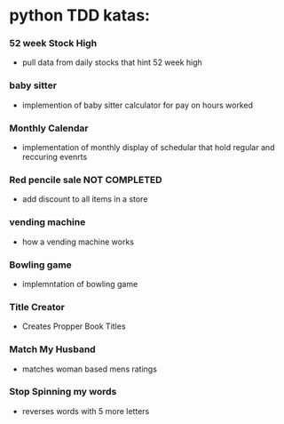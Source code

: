 # python TDD katas:

### 52 week Stock High
* pull data from daily stocks that hint 52 week high

### baby sitter 
* implemention of baby sitter calculator for pay on hours worked 

### Monthly Calendar 
* implementation of monthly display of schedular that hold regular and reccuring evenrts

### Red pencile sale NOT COMPLETED 
* add discount to all items in a store

### vending machine 
* how a vending machine works

### Bowling game 
* implemntation of bowling game

### Title Creator
* Creates Propper Book Titles

### Match My Husband
* matches woman based mens ratings

### Stop Spinning my words
* reverses words with 5 more letters


